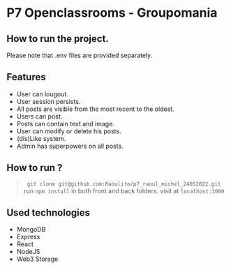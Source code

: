 # P7 Openclassrooms - Groupomania
## How to run the project.

Please note that .env files are provided separately.

## Features

- User can lougout.
- User session persists.
- All posts are visible from the most recent to the oldest.
- Users can post.
- Posts can contain text and image.
- User can modify or delete his posts.
- (dis)Like system.
- Admin has superpowers on all posts.

## How to run ?

> ``` git clone git@github.com:Raoulito/p7_raoul_michel_24052022.git```
> run ```npm install``` in both front and back folders.
> visit at ```localhost:3000```

## Used technologies

- MongoDB
- Express
- React
- NodeJS
- Web3 Storage
